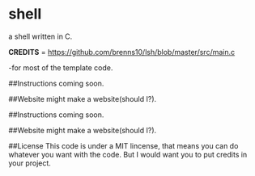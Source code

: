 # shell
 a shell written in C.
 
 
 __CREDITS__  = https://github.com/brenns10/lsh/blob/master/src/main.c
 

   -for most of the template code.
 
 
##Instructions coming soon.

##Website might make a website(should I?).
 
 
 ##Instructions coming soon.
 


##Website
  might make a website(should I?).




##License
   This code is under a MIT lincense, that means you can do whatever you want with the code. But I would want you to put credits in your project.
